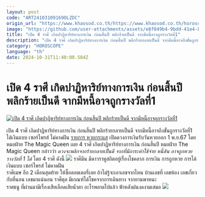 ```yaml
---
layout: post
code: "ART24103109169OLZDC"
origin_url: "https://www.khaosod.co.th/https://www.khaosod.co.th/horoscope/news_9484625"
image: "https://github.com/user-attachments/assets/e8f849b4-9bdd-41e4-806a-c45d893bfc9a"
title: "เปิด 4 ราศี เกิดปาฏิหาริย์ทางการเงิน ก่อนสิ้นปี พลิกร้ายเป็นดี จากมีหนี้อาจถูกรางวัลที่1"
description: "เปิด 4 ราศี เกิดปาฏิหาริย์ทางการเงิน ก่อนสิ้นปี พลิกร้ายกลายเป็นดี จากมีหนี้อาจถึงขั้นถูกรางวัลที่1 ได้เงินแบบ เซอร์ไพรส์ ไม่คาดฝัน รายการ หวยกระแส เปิดดวง"
category: "HOROSCOPE"
language: "th"
date: 2024-10-31T11:40:00.584Z
---
```


# เปิด 4 ราศี เกิดปาฏิหาริย์ทางการเงิน ก่อนสิ้นปี พลิกร้ายเป็นดี จากมีหนี้อาจถูกรางวัลที่1

[![เปิด 4 ราศี เกิดปาฏิหาริย์ทางการเงิน ก่อนสิ้นปี พลิกร้ายเป็นดี จากมีหนี้อาจถูกรางวัลที่1](https://www.khaosod.co.th/wpapp/uploads/2024/10/mfai4raseemoney3110679998.jpg "เปิด 4 ราศี เกิดปาฏิหาริย์ทางการเงิน ก่อนสิ้นปี พลิกร้ายเป็นดี จากมีหนี้อาจถูกรางวัลที่1")](https://www.khaosod.co.th/wpapp/uploads/2024/10/mfai4raseemoney3110679998.jpg)

เปิด 4 ราศี เกิดปาฏิหาริย์ทางการเงิน ก่อนสิ้นปี พลิกร้ายกลายเป็นดี จากมีหนี้อาจถึงขั้นถูกรางวัลที่1 ได้เงินแบบ เซอร์ไพรส์ ไม่คาดฝัน
[รายการ หวยกระแส](https://www.youtube.com/watch?v=0Wg5vwCY1jI&t=311s) เปิดดวงการเงินรับวันหวยออก 1 พ.ย.67 โดย หมอฝ้าย The Magic Queen เผย 4 ราศี เกิดปาฏิหาริย์ทางการเงิน ก่อนสิ้นปี
หมอฝ้าย The Magic Queen กล่าวว่า _ดวงจะพลิกจากร้ายกลายเป็นดี จากที่มีภาระค่าใช้จ่าย หนี้สิน อาจถูกหวยรางวัลที่ 1 ได้_ โดย 4 ราศี ดังนี้
[![](https://www.khaosod.co.th/wpapp/uploads/2024/10/mfai4raseemoney3110672.jpg)](https://www.khaosod.co.th/wpapp/uploads/2024/10/mfai4raseemoney3110672.jpg)
ราศีมีน มีดาวราหูสถิตอยู่เรื่องโชคลาภ การเงิน การถูกหวย การได้เงินแบบ เซอร์ไพรส์ ไม่คาดฝัน  
ราศีเมษ อีก 2 เดือนสุดท้าย ให้ซื้อลอตเตอรี่เลย ถ้าไม่รู้จะเอาเลขจากไหน บ้านเลขที่ เลขห้อง เลขเกี่ยวกับที่นอน เลขมาแน่นอน
ราศีตุล มีเกณฑ์ได้โชคจากการเดินทาง จากยานพาหนะ  
ราศธนู ที่ผ่านมามีเรื่องเสียเลือดเสียน้ำตา อะไรพลาดไปแล้ว ฟ้าหลังฝนงดงามเสมอ
[![](https://www.khaosod.co.th/wpapp/uploads/2024/10/mfai4raseemoney3110671.jpg)](https://www.khaosod.co.th/wpapp/uploads/2024/10/mfai4raseemoney3110671.jpg)